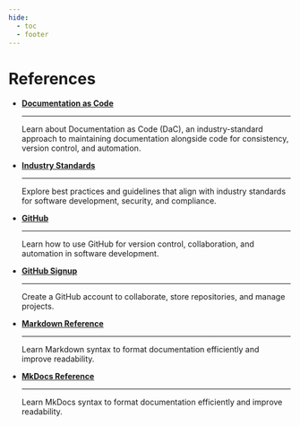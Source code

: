 ```yaml
---
hide:
  - toc
  - footer
---
```


# References

<div class="grid cards" markdown>

-   __[Documentation as Code](docs-as-code.md)__

    ---

    Learn about Documentation as Code (DaC), an industry-standard approach to maintaining documentation alongside code for consistency, version control, and automation.

-   __[Industry Standards](others-using-dac.md)__

    ---

    Explore best practices and guidelines that align with industry standards for software development, security, and compliance.

-   __[GitHub](git-reference.md)__

    ---

    Learn how to use GitHub for version control, collaboration, and automation in software development.

-   __[GitHub Signup](https://github.com/signup)__

    ---

    Create a GitHub account to collaborate, store repositories, and manage projects.

-   __[Markdown Reference](md-reference.md)__

    ---

    Learn Markdown syntax to format documentation efficiently and improve readability.

-   __[MkDocs Reference](mkdocs/index.md)__

    ---

    Learn MkDocs syntax to format documentation efficiently and improve readability.

</div>

<link rel="stylesheet" href="/landing-page.css">
